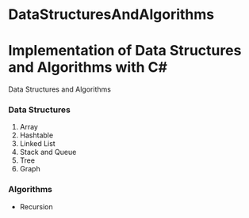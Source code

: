 # DataStructuresAndAlgorithms
# Implementation of Data Structures and Algorithms with C#
Data Structures and Algorithms

### Data Structures 
  1. Array
  2. Hashtable
  3. Linked List
  4. Stack and Queue
  5. Tree
  6. Graph

### Algorithms
  - Recursion

